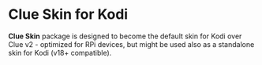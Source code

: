# Clue Skin for Kodi

**Clue Skin** package is designed to become the default skin for Kodi over
 Clue v2 - optimized for RPi devices, but might be used also as a standalone skin 
for Kodi (v18+ compatible).
